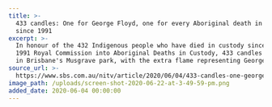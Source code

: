 ```yaml
---
title: >-
  433 candles: One for George Floyd, one for every Aboriginal death in custody
  since 1991
excerpt: >-
  In honour of the 432 Indigenous people who have died in custody since the the
  1991 Royal Commission into Aboriginal Deaths in Custody, 433 candles were lit
  in Brisbane's Musgrave park, with the extra flame representing George Floyd.
source_url: >-
  https://www.sbs.com.au/nitv/article/2020/06/04/433-candles-one-george-floyd-one-every-aboriginal-death-custody-1991
image_path: /uploads/screen-shot-2020-06-22-at-3-49-59-pm.png
added_date: 2020-06-04 00:00:00
---
```


